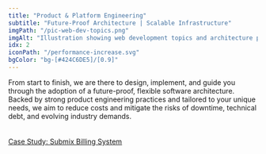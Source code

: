 ```yaml
---
title: "Product & Platform Engineering"
subtitle: "Future-Proof Architecture | Scalable Infrastructure"
imgPath: "/pic-web-dev-topics.png"
imgAlt: "Illustration showing web development topics and architecture planning"
idx: 2
iconPath: "/performance-increase.svg"
bgColor: "bg-[#424C6DE5]/[0.9]"
---
```


From start to finish, we are there to design, implement, and guide you through the adoption of a future-proof, flexible software architecture. Backed by strong product engineering practices and tailored to your unique needs, we aim to reduce costs and mitigate the risks of downtime, technical debt, and evolving industry demands.
</br>
</br>
</br>
<ins>[Case Study: Submix Billing System](https://www.crocoder.dev/blog/using-lago-to-create-a-flexible-billing-system)</ins>